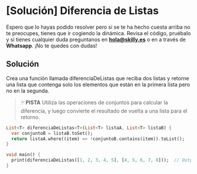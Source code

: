 # [Solución] Diferencia de Listas

Espero que lo hayas podido resolver pero si se te ha hecho cuesta arriba no te preocupes, tienes que ir cogiendo la dinámica. Revisa el código, pruébalo y si tienes cualquier duda preguntanos en **hola@skilly.es** o en a través de **Whatsapp**.
¡No te quedes con dudas!

## Solución

Crea una función llamada diferenciaDeListas que reciba dos listas y retorne una lista que contenga solo los elementos que están en la primera lista pero no en la segunda.

> :black_joker: **PISTA**
Utiliza las operaciones de conjuntos para calcular la diferencia, y luego convierte el resultado de vuelta a una lista para el retorno.

~~~dart
List<T> diferenciaDeListas<T>(List<T> listaA, List<T> listaB) {
  var conjuntoB = listaB.toSet();
  return listaA.where((item) => !conjuntoB.contains(item)).toList();
}

void main() {
  print(diferenciaDeListas([1, 2, 3, 4, 5], [4, 5, 6, 7, 8]));  // Output: [1, 2, 3]
}
~~~